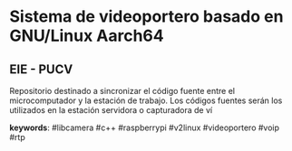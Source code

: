 # Sistema de videoportero basado en GNU/Linux Aarch64
## EIE - PUCV

Repositorio destinado a sincronizar el código fuente entre el microcomputador y la estación de trabajo.
Los códigos fuentes serán los utilizados en la estación servidora o capturadora de ví

**keywords**: #libcamera #c++ #raspberrypi #v2linux #videoportero #voip #rtp
